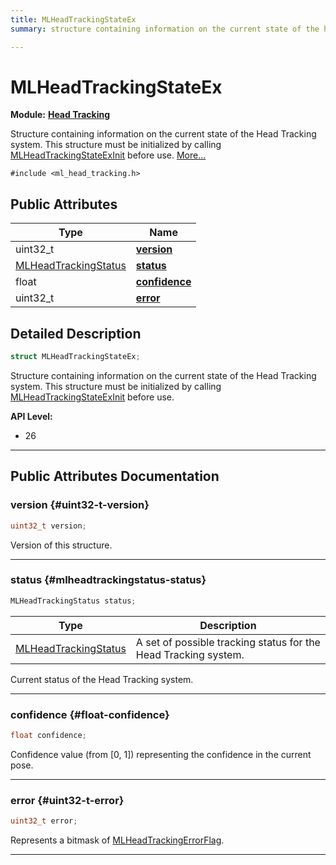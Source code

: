 ```yaml
---
title: MLHeadTrackingStateEx
summary: structure containing information on the current state of the head tracking system. this structure must be initialized by calling mlheadtrackingstateexinit before use. 

---
```


# MLHeadTrackingStateEx

**Module:** **[Head Tracking](/versioned_docs/version-14-Jun-2023/api-ref/api/Modules/group___head_tracking/group___head_tracking.md)**



Structure containing information on the current state of the Head Tracking system. This structure must be initialized by calling [MLHeadTrackingStateExInit](/versioned_docs/version-14-Jun-2023/api-ref/api/Modules/group___head_tracking/group___head_tracking.md#void-mlheadtrackingstateexinit) before use.  [More...](#detailed-description)


`#include <ml_head_tracking.h>`

## Public Attributes

| Type           | Name           |
| -------------- | -------------- |
| uint32_t | **[version](/versioned_docs/version-14-Jun-2023/api-ref/api/Modules/group___head_tracking/struct_m_l_head_tracking_state_ex.md#uint32-t-version)**  |
| [MLHeadTrackingStatus](/versioned_docs/version-14-Jun-2023/api-ref/api/Modules/group___head_tracking/group___head_tracking.md#enums-mlheadtrackingstatus) | **[status](/versioned_docs/version-14-Jun-2023/api-ref/api/Modules/group___head_tracking/struct_m_l_head_tracking_state_ex.md#mlheadtrackingstatus-status)**  |
| float | **[confidence](/versioned_docs/version-14-Jun-2023/api-ref/api/Modules/group___head_tracking/struct_m_l_head_tracking_state_ex.md#float-confidence)**  |
| uint32_t | **[error](/versioned_docs/version-14-Jun-2023/api-ref/api/Modules/group___head_tracking/struct_m_l_head_tracking_state_ex.md#uint32-t-error)**  |

## Detailed Description

```cpp
struct MLHeadTrackingStateEx;
```

Structure containing information on the current state of the Head Tracking system. This structure must be initialized by calling [MLHeadTrackingStateExInit](/versioned_docs/version-14-Jun-2023/api-ref/api/Modules/group___head_tracking/group___head_tracking.md#void-mlheadtrackingstateexinit) before use. 




**API Level:**
  * 26




-----------
## Public Attributes Documentation

### version {#uint32-t-version}

```cpp
uint32_t version;
```


Version of this structure. 





-----------

### status {#mlheadtrackingstatus-status}

```cpp
MLHeadTrackingStatus status;
```



| Type | Description |
|--|--|
| [MLHeadTrackingStatus](/versioned_docs/version-14-Jun-2023/api-ref/api/Modules/group___head_tracking/group___head_tracking.md#enums-mlheadtrackingstatus) | A set of possible tracking status for the Head Tracking system.  |


Current status of the Head Tracking system. 





-----------

### confidence {#float-confidence}

```cpp
float confidence;
```


Confidence value (from [0, 1]) representing the confidence in the current pose. 





-----------

### error {#uint32-t-error}

```cpp
uint32_t error;
```


Represents a bitmask of [MLHeadTrackingErrorFlag](/versioned_docs/version-14-Jun-2023/api-ref/api/Modules/group___head_tracking/group___head_tracking.md#enum-mlheadtrackingerrorflag). 





-----------

